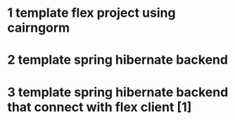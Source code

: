# 1 template flex project using cairngorm
# 2 template spring hibernate backend 
# 3 template spring hibernate backend that connect with flex client [1]
